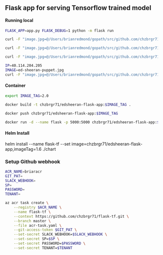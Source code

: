 ## Flask app for serving Tensorflow trained model

#### Running local

```bash
FLASK_APP=app.py FLASK_DEBUG=1 python -m flask run

curl -F "image.jpg=@/Users/brianredmond/gopath/src/github.com/chzbrgr71/flask-tf/samples/edsheeran.jpg" http://localhost:5000/detect_image

curl -F "image.jpg=@/Users/brianredmond/gopath/src/github.com/chzbrgr71/flask-tf/samples/bradpitt.jpg" http://localhost:5000/detect_image

curl -F "image.jpg=@/Users/brianredmond/gopath/src/github.com/chzbrgr71/flask-tf/samples/brianredmond.jpg" http://localhost:5000/detect_image

IP=40.114.204.205
IMAGE=ed-sheeran-puppet.jpg
curl -F "image.jpg=@/Users/brianredmond/gopath/src/github.com/chzbrgr71/flask-tf/samples/$IMAGE" http://$IP:5000/detect_image


```

#### Container

```bash
export IMAGE_TAG=2.0

docker build -t chzbrgr71/edsheeran-flask-app:$IMAGE_TAG .

docker push chzbrgr71/edsheeran-flask-app:$IMAGE_TAG

docker run -d --name flask -p 5000:5000 chzbrgr71/edsheeran-flask-app:$IMAGE_TAG
```

#### Helm Install

helm install --name flask-tf --set image=chzbrgr71/edsheeran-flask-app,imageTag=1.6 ./chart

### Setup Github webhook

```bash
ACR_NAME=briaracr    
GIT_PAT=
SLACK_WEBHOOK=
SP=
PASSWORD=
TENANT=

az acr task create \
    --registry $ACR_NAME \
    --name flask-tf \
    --context https://github.com/chzbrgr71/flask-tf.git \
    --branch master \
    --file acr-task.yaml \
    --git-access-token $GIT_PAT \
    --set-secret SLACK_WEBHOOK=$SLACK_WEBHOOK \
    --set-secret SP=$SP \
    --set-secret PASSWORD=$PASSWORD \
    --set-secret TENANT=$TENANT
```